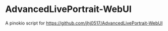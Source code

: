# AdvancedLivePortrait-WebUI

A pinokio script for https://github.com/jhj0517/AdvancedLivePortrait-WebUI


